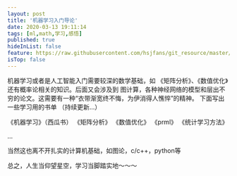 ```yaml
---
layout: post
title: '机器学习入门导论'
date: 2020-03-13 19:11:14
tags: [ml,math,学习,感悟]
published: true
hideInList: false
feature: https://raw.githubusercontent.com/hsjfans/git_resource/master/img/20200312214853.jpg
isTop: false
---
```

机器学习或者是人工智能入门需要较深的数学基础，如 《矩阵分析》、《数值优化》还有概率论相关的知识。后面又会涉及到 图计算，各种神经网络的模型和层出不穷的论文。这需要有一种“衣带渐宽终不悔，为伊消得人憔悴”的精神。
下面写出一些学习用的书单 （持续更新...）

《机器学习》（西瓜书）
《矩阵分析》
《数值优化》
《prml》
《统计学习方法》

...

当然这也离不开扎实的计算机基础，如图论，c/c++，python等

总之，人生当仰望星空，学习当脚踏实地～～～
